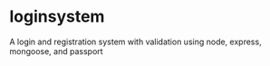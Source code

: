 # loginsystem
A login and registration system with validation using node, express, mongoose, and passport
